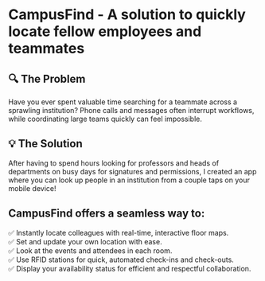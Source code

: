 # CampusFind - A solution to quickly locate fellow employees and teammates

## 🔍 The Problem

Have you ever spent valuable time searching for a teammate across a sprawling institution? Phone calls and messages often interrupt workflows, while coordinating large teams quickly can feel impossible.

## 💡 The Solution

After having to spend hours looking for professors and heads of departments on busy days for signatures and permissions, I created an app where you can look up people in an institution from a couple taps on your mobile device!

## CampusFind offers a seamless way to:

✅ Instantly locate colleagues with real-time, interactive floor maps.  
✅ Set and update your own location with ease.  
✅ Look at the events and attendees in each room.  
✅ Use RFID stations for quick, automated check-ins and check-outs.  
✅ Display your availability status for efficient and respectful collaboration.  

